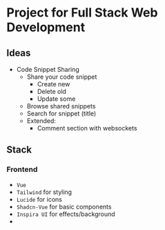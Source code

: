 # Project for Full Stack Web Development

## Ideas
- Code Snippet Sharing
    * Share your code snippet
        - Create new
        - Delete old
        - Update some
    * Browse shared snippets
    * Search for snippet (title)
    * Extended: 
        - Comment section with websockets

## Stack
### Frontend
- `Vue`
- `Tailwind` for styling
- `Lucide` for icons
- `Shadcn-Vue` for basic components
- `Inspira UI` for effects/background
- 
